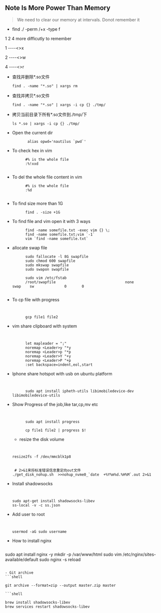 ## Note Is More Power Than Memory 
> We need to clear our memory at intervals. Donot remember it 

- find ./ -perm /+x -type f 

1 2 4 more difficutly to remember

1 ----<>x 

2 ----<>w 

4 ----<>r 

- 查找并删除*.so文件

  ```shell
  find . -name "*.so" | xargs rm
  ```

- 查找并拷贝*.so文件

  ```shell
  find . -name "*.so" | xargs -i cp {} ./tmp/
  ```

- 拷贝当前目录下所有*.so文件到./tmp/下

  ```shell
  ls *.so | xargs -i cp {} ./tmp/
  ```

- Open the current dir

  ```shell
         alias opwd='nautilus `pwd`'
  
  ```

- To check hex in vim 

  ```shell
        #% is the whole file 
        :%!xxd
        
  
  ```
- To del the whole file content in vim 

  ```shell
        #% is the whole file 
        :%d
        
  
  ```
  
- To find size more than 1G

  ```shell
        find . -size +1G
  
  ```
 
- To find file and vim open it with 3 ways

  ```shell
        find -name somefile.txt -exec vim {} \;
        find -name somefile.txt;vim `-1`
        vim `find -name somefile.txt`
  
  ```

- allocate swap file

  ```shell
        sudo fallocate -l 8G swapfile
        sudo chmod 600 swapfile
        sudo mkswap swapfile
        sudo swapon swapfile

        sudo vim /etc/fstab
        /root/swapfile                                none            swap    sw              0       0

  
  ```

- To cp file with progress

  ```shell
        
        
        gcp file1 file2
  
  ```

- vim share clipboard with system 

  ```shell
        
        
        let mapleader = ";" 
        noremap <Leader>y "*y 
        noremap <Leader>p "*p 
        noremap <Leader>Y "+y 
        noremap <Leader>P "+p 
        :set backspace=indent,eol,start
  
  ```
  
- Iphone share hotspot with usb on ubuntu platform

  ```shell
        
        
        sudo apt install ipheth-utils libimobiledevice-dev libimobiledevice-utils
  
  ```
  
- Show Progress of the job,like tar,cp,mv etc

  ```shell
        
        
        sudo apt install progress
        
        cp file1 file2 | progress $!
  ```
  
  - resize the disk volume

  ```shell
        
        
  resize2fs -f /dev/mmcblk1p8
  
  ```

  ```shell
        
   # 2>&1来将标准错误信息重定向out文件
  ./get_disk_nohup.sh  >>nohup_nvme0_`date  +%Y%m%d.%H%M`.out 2>&1
  
  ```
    
- Install shadowsocks

  ```shell
        
        
  sudo apt-get install shadowsocks-libev
  ss-local -v -c ss.json
  
  ```
  
- Add user to root

  ```shell
        
        
  usermod -aG sudo username 
  
- How to install nginx
  ```shell

sudo apt install nginx -y
mkdir -p /var/www/html
sudo vim /etc/nginx/sites-available/default
sudo nginx -s reload
  ```shell
  
- Git archive
  ```shell

git archive --format=zip --output master.zip master

  ```shell
    
brew install shadowsocks-libev
brew services restart shadowsocks-libev
